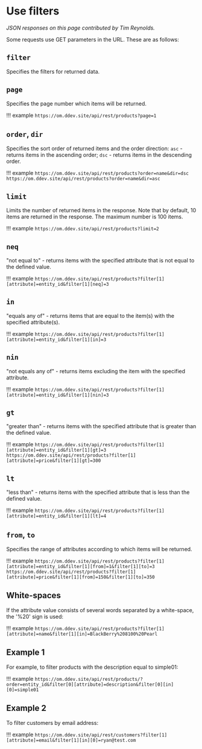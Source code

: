 # Use filters

_JSON responses on this page contributed by Tim Reynolds._

Some requests use GET parameters in the URL. These are as follows:

## `filter`

Specifies the filters for returned data.

## `page`

Specifies the page number which items will be returned.

!!! example
    ```
    https://om.ddev.site/api/rest/products?page=1
    ```
## `order`, `dir`

Specifies the sort order of returned items and the order direction: `asc` - returns items in the ascending order; `dsc` - returns items in the descending order.

!!! example
    ```
    https://om.ddev.site/api/rest/products?order=name&dir=dsc
    https://om.ddev.site/api/rest/products?order=name&dir=asc
    ```
## `limit`

Limits the number of returned items in the response. Note that by default, 10 items are returned in the response. The maximum number is 100 items.

!!! example
    ```
    https://om.ddev.site/api/rest/products?limit=2
    ```

## `neq`

"not equal to" - returns items with the specified attribute that is not equal to the defined value.

!!! example
    ```
    https://om.ddev.site/api/rest/products?filter[1][attribute]=entity_id&filter[1][neq]=3
    ```

## `in`

"equals any of" - returns items that are equal to the item(s) with the specified attribute(s).

!!! example
    ```
    https://om.ddev.site/api/rest/products?filter[1][attribute]=entity_id&filter[1][in]=3
    ```

## `nin`

"not equals any of" - returns items excluding the item with the specified attribute.

!!! example
    ```
    https://om.ddev.site/api/rest/products?filter[1][attribute]=entity_id&filter[1][nin]=3
    ```

## `gt`

"greater than" - returns items with the specified attribute that is greater than the defined value.

!!! example
    ```
    https://om.ddev.site/api/rest/products?filter[1][attribute]=entity_id&filter[1][gt]=3
    https://om.ddev.site/api/rest/products?filter[1][attribute]=price&filter[1][gt]=300
    ```

## `lt`

"less than" - returns items with the specified attribute that is less than the defined value.

!!! example
    ```
    https://om.ddev.site/api/rest/products?filter[1][attribute]=entity_id&filter[1][lt]=4
    ```

## `from`, `to`

Specifies the range of attributes according to which items will be returned.

!!! example
    ```
    https://om.ddev.site/api/rest/products?filter[1][attribute]=entity_id&filter[1][from]=1&filter[1][to]=3
    https://om.ddev.site/api/rest/products?filter[1][attribute]=price&filter[1][from]=150&filter[1][to]=350
    ```

## White-spaces

If the attribute value consists of several words separated by a white-space, the '%20' sign is used:

!!! example
    ```
    https://om.ddev.site/api/rest/products?filter[1][attribute]=name&filter[1][in]=BlackBerry%208100%20Pearl
    ```

## Example 1

For example, to filter products with the description equal to simple01:

!!! example
    ```
    https://om.ddev.site/api/rest/products/?order=entity_id&filter[0][attribute]=description&filter[0][in][0]=simple01
    ```

## Example 2

To filter customers by email address:

!!! example
    ```
    https://om.ddev.site/api/rest/customers?filter[1][attribute]=email&filter[1][in][0]=ryan@test.com
    ```
